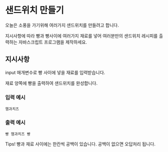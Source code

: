 # 샌드위치 만들기
오늘은 소풍을 가기위해 여러가지 샌드위치를 만들려고 합니다.

지시사항에 따라 빵과 빵사이에 여러가지 재료를 넣어 여러분만의 샌드위치 레시피를 출력하는 자바스크립트 프로그램을 제작하세요.


## 지시사항
input 매개변수로 빵 사이에 넣을 재료를 입력받습니다.

재료 양쪽에 빵을 출력하여 샌드위치를 완성합니다.

### 입력 예시

    햄과치즈

### 출력 예시

    빵 햄과치즈 빵

Tips!
빵과 재료 사이에는 한칸씩 공백이 있습니다.
공백이 없으면 오답처리 됩니다.
